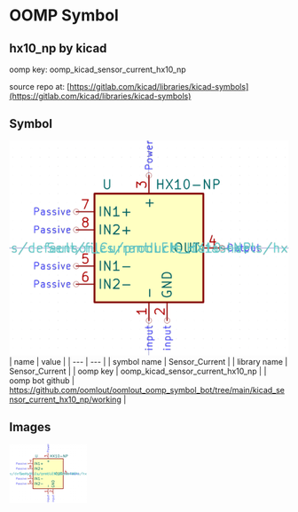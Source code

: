 # OOMP Symbol  
## hx10_np  by kicad  
  
oomp key: oomp_kicad_sensor_current_hx10_np  
  
source repo at: [https://gitlab.com/kicad/libraries/kicad-symbols](https://gitlab.com/kicad/libraries/kicad-symbols)  
## Symbol  
  
[![working.png](working_600.png)](working.png)  
| name | value | 
| --- | --- | 
| symbol name | Sensor_Current | 
| library name | Sensor_Current | 
| oomp key | oomp_kicad_sensor_current_hx10_np | 
| oomp bot github | https://github.com/oomlout/oomlout_oomp_symbol_bot/tree/main/kicad_sensor_current_hx10_np/working | 
## Images  
  
[![working.png](working_140.png)](working.png)  
